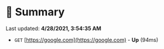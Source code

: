 # 📖 Summary
Last updated: **4/28/2021, 3:54:35 AM**

- `GET` [https://google.com](https://google.com) - **Up** (94ms)
